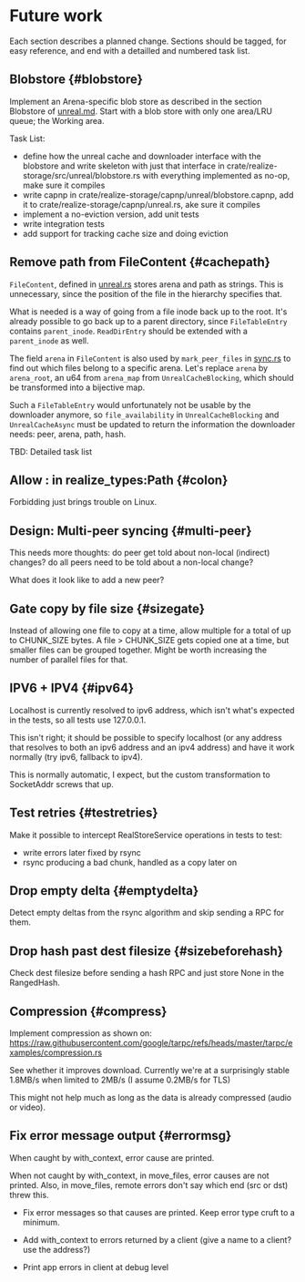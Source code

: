 # Future work

Each section describes a planned change. Sections should be tagged,
for easy reference, and end with a detailled and numbered task list.

## Blobstore {#blobstore}

Implement an Arena-specific blob store as described in the section
Blobstore of [unreal.md](spec/unreal.md). Start with a blob store with
only one area/LRU queue; the Working area.

Task List:
 - define how the unreal cache and downloader interface with the
   blobstore and write skeleton with just that interface in
   crate/realize-storage/src/unreal/blobstore.rs with everything
   implemented as no-op, make sure it compiles
 - write capnp in crate/realize-storage/capnp/unreal/blobstore.capnp,
   add it to crate/realize-storage/capnp/unreal.rs, ake sure it compiles
 - implement a no-eviction version, add unit tests
 - write integration tests
 - add support for tracking cache size and doing eviction

## Remove path from FileContent {#cachepath}

`FileContent`, defined in
[unreal.rs](crate/realize-storage/src/unreal.rs) stores arena and path
as strings. This is unnecessary, since the position of the file in the
hierarchy specifies that.

What is needed is a way of going from a file inode back up to the
root. It's already possible to go back up to a parent directory, since
`FileTableEntry` contains `parent_inode`. `ReadDirEntry` should be
extended with a `parent_inode` as well.

The field `arena` in `FileContent` is also used by `mark_peer_files`
in [sync.rs](crate/realize-storage/src/unreal/sync.rs) to find out
which files belong to a specific arena. Let's replace `arena` by
`arena_root`, an u64 from `arena_map` from `UnrealCacheBlocking`,
which should be transformed into a bijective map.

Such a `FileTableEntry` would unfortunately not be usable by the
downloader anymore, so `file_availability` in `UnrealCacheBlocking`
and `UnrealCacheAsync` must be updated to return the information the
downloader needs: peer, arena, path, hash.

TBD: Detailed task list

## Allow : in realize_types:Path {#colon}

Forbidding just brings trouble on Linux.

## Design: Multi-peer syncing {#multi-peer}

This needs more thoughts: do peer get told about non-local (indirect)
changes? do all peers need to be told about a non-local change?

What does it look like to add a new peer?

## Gate copy by file size {#sizegate}

Instead of allowing one file to copy at a time, allow multiple for a
total of up to CHUNK_SIZE bytes. A file > CHUNK_SIZE gets copied one
at a time, but smaller files can be grouped together. Might be worth
increasing the number of parallel files for that.

## IPV6 + IPV4 {#ipv64}

Localhost is currently resolved to ipv6 address, which isn't what's
expected in the tests, so all tests use 127.0.0.1.

This isn't right; it should be possible to specify localhost (or any
address that resolves to both an ipv6 address and an ipv4 address) and
have it work normally (try ipv6, fallback to ipv4).

This is normally automatic, I expect, but the custom transformation to
SocketAddr screws that up.

## Test retries {#testretries}

Make it possible to intercept RealStoreService operations in tests to
test:

- write errors later fixed by rsync
- rsync producing a bad chunk, handled as a copy later on

## Drop empty delta {#emptydelta}

Detect empty deltas from the rsync algorithm and skip sending a RPC
for them.

## Drop hash past dest filesize {#sizebeforehash}

Check dest filesize before sending a hash RPC and just store None in
the RangedHash.

## Compression {#compress}

Implement compression as shown on:
https://raw.githubusercontent.com/google/tarpc/refs/heads/master/tarpc/examples/compression.rs

See whether it improves download. Currently we're at a surprisingly
stable 1.8MB/s when limited to 2MB/s (I assume 0.2MB/s for TLS)

This might not help much as long as the data is already compressed
(audio or video).

## Fix error message output {#errormsg}

When caught by with_context, error cause are printed.

When not caught by with_context, in move_files, error causes are not
printed. Also, in move_files, remote errors don't say which end (src
or dst) threw this.

- Fix error messages so that causes are printed. Keep error type cruft
  to a minimum.

- Add with_context to errors returned by a client (give a name to a
  client? use the address?)

- Print app errors in client at debug level
